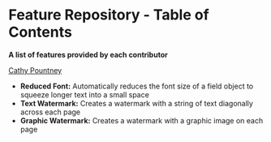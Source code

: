 # Feature Repository - Table of Contents

**A list of features provided by each contributor**

[Cathy Pountney](https://github.com/frontier2000)

* **Reduced Font:** Automatically reduces the font size of a field object to squeeze longer text into a small space
* **Text Watermark:** Creates a watermark with a string of text diagonally across each page
* **Graphic Watermark:** Creates a watermark with a graphic image on each page
